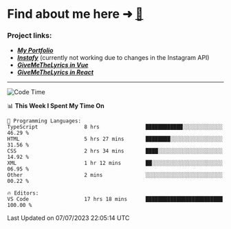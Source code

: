 # Find about me here ➜ [🧑](https://pauabella.dev)

### Project links:
- ***[My Portfolio](https://pauabella.dev)***
- ***[Instafy](https://instafy.me)*** (currently not working due to changes in the Instagram API)
- ***[GiveMeTheLyrics in Vue](https://lyrics.pauabella.dev)***
- ***[GiveMeTheLyrics in React](https://pauabella.dev/GiveMeTheLyrics)***

---
<!--START_SECTION:waka-->
![Code Time](http://img.shields.io/badge/Code%20Time-2%2C299%20hrs%2021%20mins-blue)

📊 **This Week I Spent My Time On** 

```text
💬 Programming Languages: 
TypeScript               8 hrs               ████████████░░░░░░░░░░░░░   46.29 % 
HTML                     5 hrs 27 mins       ████████░░░░░░░░░░░░░░░░░   31.56 % 
CSS                      2 hrs 34 mins       ████░░░░░░░░░░░░░░░░░░░░░   14.92 % 
XML                      1 hr 12 mins        ██░░░░░░░░░░░░░░░░░░░░░░░   06.95 % 
Other                    2 mins              ░░░░░░░░░░░░░░░░░░░░░░░░░   00.22 % 

🔥 Editors: 
VS Code                  17 hrs 18 mins      █████████████████████████   100.00 % 
```


 Last Updated on 07/07/2023 22:05:14 UTC
<!--END_SECTION:waka-->
